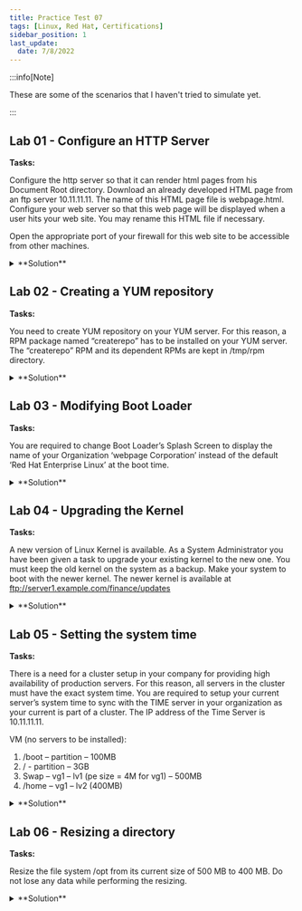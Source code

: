 ```yaml
---
title: Practice Test 07
tags: [Linux, Red Hat, Certifications]
sidebar_position: 1
last_update:
  date: 7/8/2022
---
```


<!-- ***************************************************************************************************************************** -->

<!-- NOTE: If you're going to update this, make sure to comment out "last_update" and "date" in the first few lines. -->

<!-- ***************************************************************************************************************************** -->


:::info[Note]

These are some of the scenarios that I haven't tried to simulate yet. 

:::

## Lab 01 - Configure an HTTP Server


**Tasks:**

Configure the http server so that it can render html pages from his Document Root directory. Download an already developed HTML page from an ftp server 10.11.11.11. The name of this HTML page file is webpage.html. Configure your web server so that this web page will be displayed when a user hits your web site. You may rename this HTML file if necessary.

Open the appropriate port of your firewall for this web site to be accessible from other machines.


<details>
  <summary> **Solution** </summary>

```bash
sudo su -
yum install -y httpd 

firewall-cmd --list-all
firewall-cmd --add-service=httpd
firewall-cmd --add-service=httpd --permanent
firewall-cmd --add-port=80/tcp 
firewall-cmd --add-port=80/tcp --permanent
firewall-cmd --reload 
```

</details>



## Lab 02 - Creating a YUM repository

**Tasks:**

You need to create YUM repository on your YUM server. For this reason, a RPM package named “createrepo” has to be installed on your YUM server. 
The “createrepo” RPM and its dependent RPMs are kept in /tmp/rpm directory.

<details>
  <summary> **Solution** </summary>


</details>


## Lab 03 - Modifying Boot Loader

**Tasks:**

You are required to change Boot Loader’s Splash Screen to display the name of your Organization ‘webpage Corporation’ instead of the default ‘Red Hat Enterprise Linux’ at the boot time.

<details>
  <summary> **Solution** </summary>


</details>



## Lab 04 - Upgrading the Kernel 

**Tasks:**

A new version of Linux Kernel is available. As a System Administrator you have been given a task to upgrade your existing kernel to the new one. You must keep the old kernel on the system as a backup. Make your system to boot with the newer kernel. The newer kernel is available at ftp://server1.example.com/finance/updates

<details>
  <summary> **Solution** </summary>


</details>


## Lab 05 - Setting the system time

**Tasks:**

There is a need for a cluster setup in your company for providing high availability of production servers. For this reason, all servers in the cluster must have the exact system time. You are required to setup your current server’s system time to sync with the TIME server in your organization as your current is part of a cluster. The IP address of the Time Server is 10.11.11.11.

VM (no servers to be installed):

1. /boot – partition – 100MB
2. / - partition – 3GB
3. Swap – vg1 – lv1 (pe size = 4M for vg1) – 500MB
4. /home – vg1 – lv2 (400MB)


<details>
  <summary> **Solution** </summary>


</details>


## Lab 06 - Resizing a directory 

**Tasks:**

Resize the file system /opt from its current size of 500 MB to 400 MB. Do not lose any data while performing the resizing.

<details>
  <summary> **Solution** </summary>


</details>

